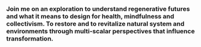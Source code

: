 ### Join me on an exploration to understand **regenerative futures** and what it means to design for health, mindfulness and collectivism. To restore and to revitalize natural system and environments through multi-scalar perspectives that influence transformation.
